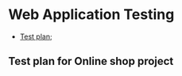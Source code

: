 # Web Application Testing

 - [Test plan](https://docs.google.com/spreadsheets/d/17PUxV-fRa5lN5rTqiHvpVemua7Wo7AjhKmmi-GN7zxs/edit?gid=0#gid=0);
## Test plan for  Online shop project

